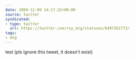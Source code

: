 ```yaml
---
date: 2009-12-09 14:17:32+00:00
source: twitter
syndicated:
- type: twitter
  url: https://twitter.com/roy_mtg/statuses/6497261773/
tags:
- mtg
---
```


test (pls ignore this tweet, it doesn't exist)